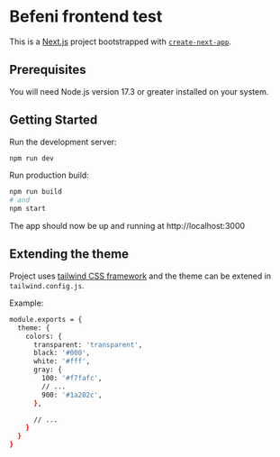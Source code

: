 # Befeni frontend test

This is a [Next.js](https://nextjs.org/) project bootstrapped with [`create-next-app`](https://github.com/vercel/next.js/tree/canary/packages/create-next-app).

## Prerequisites

You will need Node.js version 17.3 or greater installed on your system.

## Getting Started

Run the development server:

```bash
npm run dev
```

Run production build:

```bash
npm run build
# and
npm start
```

The app should now be up and running at http://localhost:3000

## Extending the theme

Project uses [tailwind CSS framework](https://tailwindcss.com/docs/theme) and the theme can be extened in `tailwind.config.js`.

Example:

```bash
module.exports = {
  theme: {
    colors: {
      transparent: 'transparent',
      black: '#000',
      white: '#fff',
      gray: {
        100: '#f7fafc',
        // ...
        900: '#1a202c',
      },

      // ...
    }
  }
}
```
